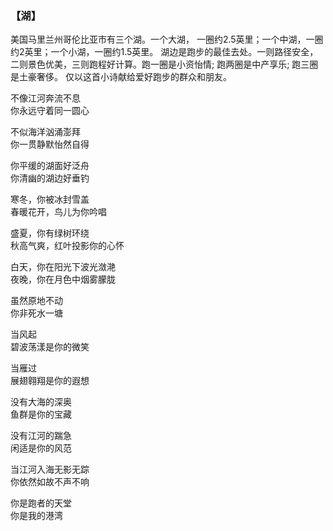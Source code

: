 ### 【湖】

美国马里兰州哥伦比亚市有三个湖。一个大湖， 一圈约2.5英里；一个中湖，一圈约2英里；一个小湖，一圈约1.5英里。
湖边是跑步的最佳去处。一则路径安全，二则景色优美，三则跑程好计算。跑一圈是小资怡情; 跑两圈是中产享乐; 跑三圈是土豪奢侈。
仅以这首小诗献给爱好跑步的群众和朋友。

不像江河奔流不息  
你永远守着同一圆心
 
不似海洋汹涌澎拜  
你一贯静默怡然自得
 
你平缓的湖面好泛舟  
你清幽的湖边好垂钓
 
寒冬，你被冰封雪盖  
春暖花开，鸟儿为你吟唱
 
盛夏，你有绿树环绕  
秋高气爽，红叶投影你的心怀
 
白天，你在阳光下波光潋滟  
夜晚，你在月色中烟雾朦胧
 
虽然原地不动  
你非死水一塘

当风起  
碧波荡漾是你的微笑

当雁过  
展翅翱翔是你的遐想

没有大海的深奥  
鱼群是你的宝藏

没有江河的踹急  
闲适是你的风范

当江河入海无影无踪  
你依然如故不声不响

你是跑者的天堂  
你是我的港湾
 
